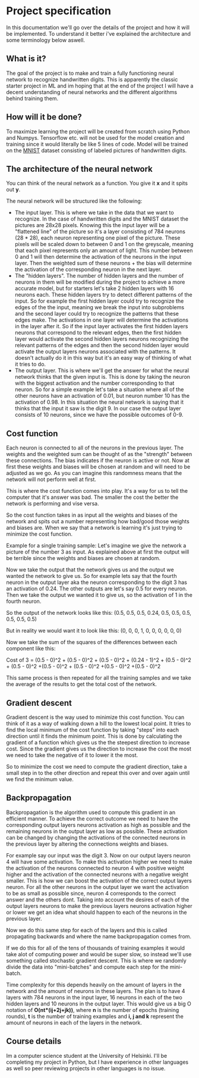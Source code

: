 # Project specification

In this documentation we'll go over the details of the project and how it will be implemented. To understand it better i've explained the architecture and some terminology below aswell.

## What is it?
The goal of the project is to make and train a fully functioning neural network to recognize handwritten digits. This is apparently the classic starter project in ML and im hoping that at the end of the project I will have a decent understanding of neural networks and the different algorithms behind training them.

## How will it be done?
To maximize learning the project will be created from scratch using Python and Numpys. Tensorflow etc. will not be used for the model creation and training since it would literally be like 5 lines of code. Model will be trained on the [MNIST](http://yann.lecun.com/exdb/mnist/) dataset consisting of labeled pictures of handwritten digits.

## The architecture of the neural network
You can think of the neural network as a function. You give it <b>x</b> and it spits out <b>y</b>.

The neural network will be structured like the following:
- The input layer. This is where we take in the data that we want to recognize. In the case of handwritten digits and the MNIST dataset the pictures are 28x28 pixels. Knowing this the input layer will be a "flattened line" of the picture so it's a layer consisting of 784 neurons (28 * 28), each neuron representing one pixel of the picture. These pixels will be scaled down to between 0 and 1 on the greyscale, meaning that each pixel represents only an amount of light. This number between 0 and 1 will then determine the activation of the neurons in the input layer. Then the weighted sum of these neurons + the bias will determine the activation of the corresponding neuron in the next layer.
- The "hidden layers". The number of hidden layers and the number of neurons in them will be modified during the project to achieve a more accurate model, but for starters let's take 2 hidden layers with 16 neurons each. These hidden layers try to detect different patterns of the input. So for example the first hidden layer could try to recognize the edges of the the input, meaning we break the input into subproblems and the second layer could try to recognize the patterns that these edges make. The activations in one layer will determine the activations in the layer after it. So if the input layer activates the first hidden layers neurons that correspond to the relevant edges, then the first hidden layer would activate the second hidden layers neurons recognizing the relevant patterns of the edges and then the second hidden layer would activate the output layers neurons associated with the patterns. It doesn't actually do it in this way but it's an easy way of thinking of what it tries to do.
- The output layer. This is where we'll get the answer for what the neural network thinks that the given input is. This is done by taking the neuron with the biggest activation and the number corresponding to that neuron. So for a simple example let's take a situation where all of the other neurons have an activation of 0.01, but neuron number 10 has the activation of 0.98. In this situation the neural network is saying that it thinks that the input it saw is the digit 9. In our case the output layer consists of 10 neurons, since we have the possible outcomes of 0-9.

## Cost function
Each neuron is connected to all of the neurons in the previous layer. The weights and the weighted sum can be thought of as the "strength" between these connections. The bias indicates if the neuron is active or not. Now at first these weights and biases will be chosen at random and will need to be adjusted as we go. As you can imagine this randomness means that the network will not perform well at first.

This is where the cost function comes into play. It's a way for us to tell the computer that it's answer was bad. The smaller the cost the better the network is performing and vise versa.

So the cost function takes in as input all the weights and biases of the network and spits out a number representing how bad/good those weights and biases are. When we say that a network is learning it's just trying to minimize the cost function.

Example for a single training sample:
Let's imagine we give the network a picture of the number 3 as input. As explained above at first the output will be terrible since the weights and biases are chosen at random.

Now we take the output that the network gives us and the output we wanted the network to give us. So for example lets say that the fourth neuron in the output layer aka the neuron corresponding to the digit 3 has an activation of 0.24. The other outputs are let's say 0.5 for every neuron. Then we take the output we wanted it to give us, so the activation of 1 in the fourth neuron.

So the output of the network looks like this: (0.5, 0.5, 0.5, 0.24, 0.5, 0.5, 0.5, 0.5, 0.5, 0.5)

But in reality we would want it to look like this: (0, 0, 0, 1, 0, 0, 0, 0, 0, 0)

Now we take the sum of the squares of the differences between each component like this:

Cost of 3 = (0.5 - 0)^2 + (0.5 - 0)^2 + (0.5 - 0)^2 + (0.24 - 1)^2 + (0.5 - 0)^2 + (0.5 - 0)^2 +(0.5 - 0)^2 + (0.5 - 0)^2 +(0.5 - 0)^2 +(0.5 - 0)^2

This same process is then repeated for all the training samples and we take the average of the results to get the total cost of the network.

## Gradient descent
Gradient descent is the way used to minimize this cost function. You can think of it as a way of walking down a hill to the lowest local point. It tries to find the local minimum of the cost function by taking "steps" into each direction until it finds the minimum point. This is done by calculating the gradient of a function which gives us the the steepest direction to increase cost. Since the gradient gives us the direction to increase the cost the most we need to take the negative of it to lower it the most.

So to minimize the cost we need to compute the gradient direction, take a small step in to the other direction and repeat this over and over again until we find the minimum value.

## Backpropagation
Backpropagation is the algorithm used to compute this gradient in an efficient manner. To achieve the correct outcome we need to have the corresponding output layers neurons activation as high as possible and the remaining neurons in the output layer as low as possible. These activation can be changed by changing the activations of the connected neurons in the previous layer by altering the connections weights and biases. 

For example say our input was the digit 3. Now on our output layers neuron 4 will have some activation. To make this activation higher we need to make the activation of the neurons connected to neuron 4 with positive weight higher and the activation of the connected neurons with a negative weight smaller. This is how we can boost the activation of the correct output layers neuron. For all the other neurons in the output layer we want the activation to be as small as possible since, neuron 4 corresponds to the correct answer and the others dont. Taking into account the desires of each of the output layers neurons to make the previous layers neurons activation higher or lower we get an idea what should happen to each of the neurons in the previous layer.

Now we do this same step for each of the layers and this is called propagating backwards and where the name backpropagation comes from.

If we do this for all of the tens of thousands of training examples it would take alot of computing power and would be super slow, so instead we'll use something called stochastic gradient descent. This is where we randomly divide the data into "mini-batches" and compute each step for the mini-batch.

Time complexity for this depends heavily on the amount of layers in the network and the amount of neurons in these layers. The plan is to have 4 layers with 784 neurons in the input layer, 16 neurons in each of the two hidden layers and 10 neurons in the output layer. This would give us a big O notation of <b>O(nt*(ij+2j+jk))</b>, where <b>n</b> is the number of epochs (training rounds), <b>t</b> is the number of training examples and <b>i, j and k</b> represent the amount of neurons in each of the layers in the network.

## Course details
Im a computer science student at the University of Helsinki. I'll be completing my project in Python, but I have experience in other languages as well so peer reviewing projects in other languages is no issue.
